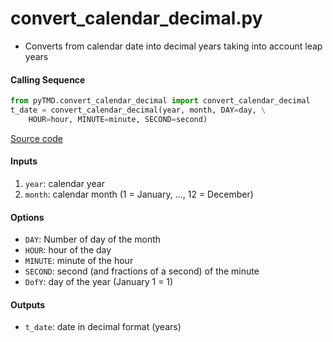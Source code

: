 convert_calendar_decimal.py
===========================

 - Converts from calendar date into decimal years taking into account leap years  

#### Calling Sequence
```python
from pyTMD.convert_calendar_decimal import convert_calendar_decimal
t_date = convert_calendar_decimal(year, month, DAY=day, \
    HOUR=hour, MINUTE=minute, SECOND=second)
```
[Source code](https://github.com/tsutterley/pyTMD/blob/master/pyTMD/convert_calendar_decimal.py)

#### Inputs
 1. `year`: calendar year  
 2. `month`: calendar month (1 = January, ..., 12 = December)  

#### Options
 - `DAY`: Number of day of the month
 - `HOUR`: hour of the day
 - `MINUTE`: minute of the hour
 - `SECOND`: second (and fractions of a second) of the minute
 - `DofY`: day of the year (January 1 = 1)

#### Outputs
 - `t_date`: date in decimal format (years)
